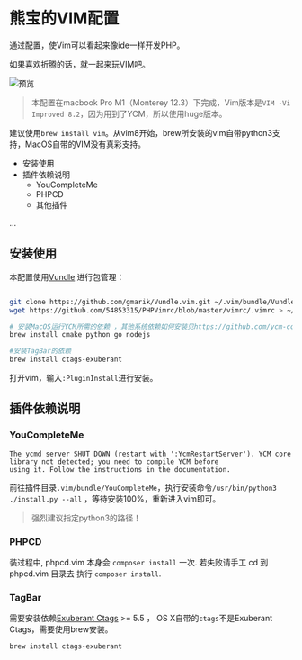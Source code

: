 # 熊宝的VIM配置


通过配置，使Vim可以看起来像ide一样开发PHP。

如果喜欢折腾的话，就一起来玩VIM吧。

![预览](https://www.crazyphper.com/vim_preview/vim_preview.png)

> 本配置在macbook Pro M1（Monterey 12.3）下完成，Vim版本是`VIM -Vi Improved 8.2`，因为用到了YCM，所以使用huge版本。

建议使用`brew install vim`。从vim8开始，brew所安装的vim自带python3支持，MacOS自带的VIM没有真彩支持。

- 安装使用
- 插件依赖说明
  - YouCompleteMe
  - PHPCD
  - 其他插件

...

## 安装使用

本配置使用[Vundle](https://github.com/VundleVim/Vundle.vim) 进行包管理：

```bash

git clone https://github.com/gmarik/Vundle.vim.git ~/.vim/bundle/Vundle.vim
wget https://github.com/54853315/PHPVimrc/blob/master/vimrc/.vimrc > ~/vim/.vimrc

# 安装MacOS运行YCM所需的依赖 ，其他系统依赖如何安装见https://github.com/ycm-core/YouCompleteMe
brew install cmake python go nodejs

#安装TagBar的依赖
brew install ctags-exuberant 

```

打开vim，输入`:PluginInstall`进行安装。


## 插件依赖说明

### YouCompleteMe 

```
The ycmd server SHUT DOWN (restart with ':YcmRestartServer'). YCM core library not detected; you need to compile YCM before
using it. Follow the instructions in the documentation.
```

 前往插件目录`.vim/bundle/YouCompleteMe`，执行安装命令`/usr/bin/python3  ./install.py --all` ，等待安装100%，重新进入vim即可。

> 强烈建议指定python3的路径！

### PHPCD

装过程中, phpcd.vim 本身会 `composer install` 一次. 若失败请手工 cd 到 phpcd.vim 目录去 执行 `composer install`. 

### TagBar

需要安装依赖[Exuberant Ctags](http://ctags.sourceforge.net/) >= 5.5 ， OS X自带的`ctags`不是Exuberant Ctags，需要使用brew安装。

`brew install ctags-exuberant `

